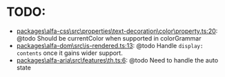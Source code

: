 # TODO:

- [packages\alfa-css\src\properties\text-decoration\color\property.ts:20](https://github.com/siteimprove/alfa/blob/master/packages/alfa-css/src/properties/text-decoration/color/property.ts#L20): @todo Should be currentColor when supported in colorGrammar
- [packages\alfa-dom\src\is-rendered.ts:13](https://github.com/siteimprove/alfa/blob/master/packages/alfa-dom/src/is-rendered.ts#L13): @todo Handle `display: contents` once it gains wider support.
- [packages\alfa-aria\src\features\th.ts:6](https://github.com/siteimprove/alfa/blob/master/packages/alfa-aria/src/features/th.ts#L6): @todo Need to handle the auto state
